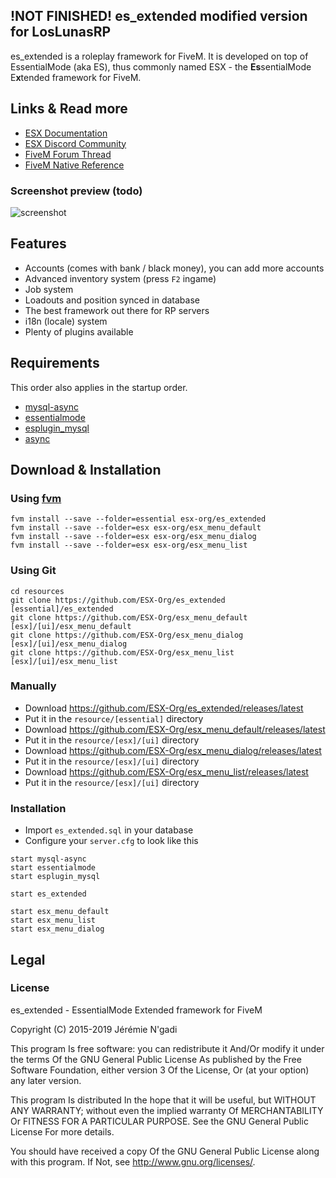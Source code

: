 ## !NOT FINISHED! es_extended modified version for LosLunasRP

es_extended is a roleplay framework for FiveM. It is developed on top of EssentialMode (aka ES), thus commonly named ESX - the **Es**sentialMode E**x**tended framework for FiveM.

## Links & Read more

- [ESX Documentation](https://esx-org.github.io/)
- [ESX Discord Community](https://discord.gg/MsWzPqE)
- [FiveM Forum Thread](https://forum.fivem.net/t/release-esx-base/39881)
- [FiveM Native Reference](https://runtime.fivem.net/doc/reference.html)

### Screenshot preview (todo)

![screenshot](http://i.imgur.com/aPFdJl3.jpg)

## Features

- Accounts (comes with bank / black money), you can add more accounts
- Advanced inventory system (press `F2` ingame)
- Job system
- Loadouts and position synced in database
- The best framework out there for RP servers
- i18n (locale) system
- Plenty of plugins available

## Requirements

This order also applies in the startup order.

- [mysql-async](https://github.com/brouznouf/fivem-mysql-async)
- [essentialmode](https://github.com/kanersps/essentialmode)
- [esplugin_mysql](https://github.com/kanersps/esplugin_mysql)
- [async](https://github.com/ESX-Org/async)

## Download & Installation

### Using [fvm](https://github.com/qlaffont/fvm-installer)

```
fvm install --save --folder=essential esx-org/es_extended
fvm install --save --folder=esx esx-org/esx_menu_default
fvm install --save --folder=esx esx-org/esx_menu_dialog
fvm install --save --folder=esx esx-org/esx_menu_list
```

### Using Git

```
cd resources
git clone https://github.com/ESX-Org/es_extended [essential]/es_extended
git clone https://github.com/ESX-Org/esx_menu_default [esx]/[ui]/esx_menu_default
git clone https://github.com/ESX-Org/esx_menu_dialog [esx]/[ui]/esx_menu_dialog
git clone https://github.com/ESX-Org/esx_menu_list [esx]/[ui]/esx_menu_list
```

### Manually

- Download https://github.com/ESX-Org/es_extended/releases/latest
- Put it in the `resource/[essential]` directory
- Download https://github.com/ESX-Org/esx_menu_default/releases/latest
- Put it in the `resource/[esx]/[ui]` directory
- Download https://github.com/ESX-Org/esx_menu_dialog/releases/latest
- Put it in the `resource/[esx]/[ui]` directory
- Download https://github.com/ESX-Org/esx_menu_list/releases/latest
- Put it in the `resource/[esx]/[ui]` directory

### Installation

- Import `es_extended.sql` in your database
- Configure your `server.cfg` to look like this

```
start mysql-async
start essentialmode
start esplugin_mysql

start es_extended

start esx_menu_default
start esx_menu_list
start esx_menu_dialog
```

## Legal

### License

es_extended - EssentialMode Extended framework for FiveM

Copyright (C) 2015-2019 Jérémie N'gadi

This program Is free software: you can redistribute it And/Or modify it under the terms Of the GNU General Public License As published by the Free Software Foundation, either version 3 Of the License, Or (at your option) any later version.

This program Is distributed In the hope that it will be useful, but WITHOUT ANY WARRANTY; without even the implied warranty Of MERCHANTABILITY Or FITNESS FOR A PARTICULAR PURPOSE. See the GNU General Public License For more details.

You should have received a copy Of the GNU General Public License along with this program. If Not, see http://www.gnu.org/licenses/.
